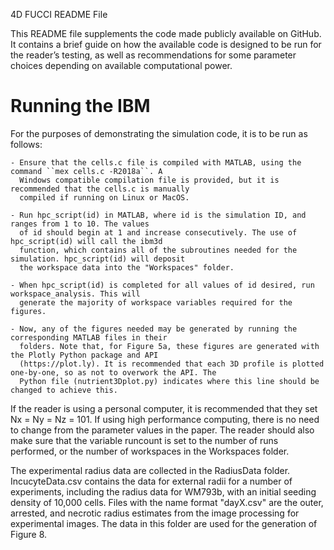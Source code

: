 4D FUCCI README File

This README file supplements the code made publicly available on GitHub. It contains a brief guide on
how the available code is designed to be run for the reader’s testing, as well as recommendations for some
parameter choices depending on available computational power.

Running the IBM
===============

For the purposes of demonstrating the simulation code, it is to be run as follows:

	- Ensure that the cells.c file is compiled with MATLAB, using the command ``mex cells.c -R2018a``. A
	  Windows compatible compilation file is provided, but it is recommended that the cells.c is manually
	  compiled if running on Linux or MacOS.

	- Run hpc_script(id) in MATLAB, where id is the simulation ID, and ranges from 1 to 10. The values
	  of id should begin at 1 and increase consecutively. The use of hpc_script(id) will call the ibm3d 
	  function, which contains all of the subroutines needed for the simulation. hpc_script(id) will deposit
	  the workspace data into the "Workspaces" folder.

	- When hpc_script(id) is completed for all values of id desired, run workspace_analysis. This will 
	  generate the majority of workspace variables required for the figures.

	- Now, any of the figures needed may be generated by running the corresponding MATLAB files in their
	  folders. Note that, for Figure 5a, these figures are generated with the Plotly Python package and API
	  (https://plot.ly). It is recommended that each 3D profile is plotted one-by-one, so as not to overwork the API. The
	  Python file (nutrient3Dplot.py) indicates where this line should be changed to achieve this.

If the reader is using a personal computer, it is recommended that they set Nx = Ny = Nz = 101. If using
high performance computing, there is no need to change from the parameter values in the paper. The reader
should also make sure that the variable runcount is set to the number of runs performed, or the number of
workspaces in the Workspaces folder. 

The experimental radius data are collected in the RadiusData folder. IncucyteData.csv contains the data for external radii
for a number of experiments, including the radius data for WM793b, with an initial seeding density of 10,000 cells. Files 
with the name format "dayX.csv" are the outer, arrested, and necrotic radius estimates from the image processing for
experimental images. The data in this folder are used for the generation of Figure 8. 
